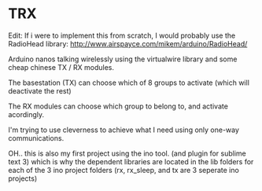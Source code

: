 TRX
===

Edit: If i were to implement this from scratch, I would probably use the RadioHead library: http://www.airspayce.com/mikem/arduino/RadioHead/

Arduino nanos talking wirelessly using the virtualwire library and some cheap chinese TX / RX modules.

The basestation (TX) can choose which of 8 groups to activate (which will deactivate the rest)

The RX modules can choose which group to belong to, and activate acordingly.

I'm trying to use cleverness to achieve what I need using only one-way communications.

OH.. this is also my first project using the ino tool. (and plugin for sublime text 3) which is why the dependent libraries are located in the lib folders for each of the 3 ino project folders (rx, rx_sleep, and tx are 3 seperate ino projects)
